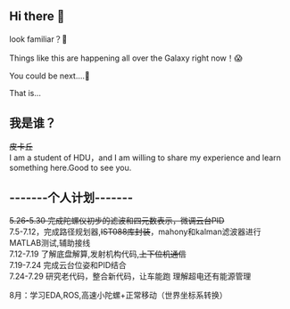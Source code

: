 ## Hi there 👋
look familiar？🤔  

Things like this are happening all over the Galaxy right now！😱  

You could be next....🫵  

That is...  

## 我是谁？
~~皮卡丘~~   
I am a student of HDU，and I am willing to share my experience and learn something here.Good to see you.  
## -------个人计划-------
~~5.26-5.30 完成陀螺仪初步的滤波和四元数表示，微调云台PID~~  
7.5-7.12，完成路径规划器,~~IST088库封装~~，mahony和kalman滤波器进行MATLAB测试,辅助接线  
7.12-7.19 了解底盘解算,发射机构代码,~~上下位机通信~~  
7.19-7.24 完成云台位姿和PID结合  
7.24-7.29 研究老代码，整合新代码，让车能跑  理解超电还有能源管理  

8月：学习EDA,ROS,高速小陀螺+正常移动（世界坐标系转换）
<!--
**moment-NEW/moment-NEW** is a ✨ _special_ ✨ repository because its `README.md` (this file) appears on your GitHub profile.

Here are some ideas to get you started:

- 🔭 I’m currently working on ...
- 🌱 I’m currently learning ...
- 👯 I’m looking to collaborate on ...
- 🤔 I’m looking for help with ...
- 💬 Ask me about ...
- 📫 How to reach me: ...
- 😄 Pronouns: ...
- ⚡ Fun fact: ...
-->
